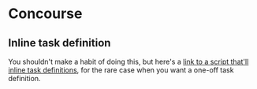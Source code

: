 # Concourse

## Inline task definition

You shouldn't make a habit of doing this, but here's a [link to a script that'll inline task definitions](https://github.com/krishicks/concourse-pipeline-steamroller), for the rare case when you want a one-off task definition.
